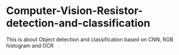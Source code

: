 # Computer-Vision-Resistor-detection-and-classification
This is about Object detection and classification based on CNN, RGB histogram and OCR
